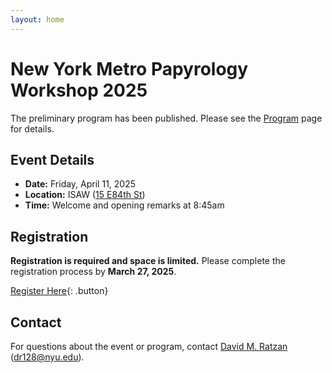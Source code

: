 ```yaml
---
layout: home
---
```


# New York Metro Papyrology Workshop 2025

The preliminary program has been published. Please see the [Program](program/) page for details.

## Event Details

- **Date:** Friday, April 11, 2025
- **Location:** ISAW ([15 E84th St](https://maps.app.goo.gl/41uLc9NRLAYaUK2u7))
- **Time:** Welcome and opening remarks at 8:45am

## Registration

**Registration is required and space is limited.** Please complete the registration process by **March 27, 2025**.

[Register Here](https://forms.gle/cbFdEHi7ytiU7zTT6){: .button}

## Contact

For questions about the event or program, contact [David M. Ratzan](https://isaw.nyu.edu/people/staff/david-m-ratzan) (dr128@nyu.edu).

